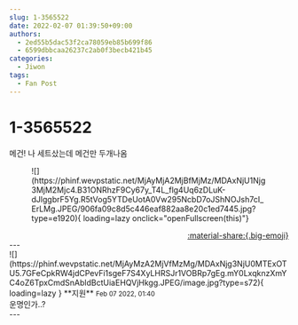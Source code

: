 ```yaml
---
slug: 1-3565522
date: 2022-02-07 01:39:50+09:00
authors:
  - 2ed55b5dac53f2ca78059eb85b699f86
  - 6599dbbcaa26237c2ab0f3becb421b45
categories:
  - Jiwon
tags:
  - Fan Post
---
```


# 1-3565522

<div class="post-container" markdown="1">
<div class="content-container md-sidebar__scrollwrap" markdown="1">

메건! 나 세트샀는데 메건만 두개나옴
<figure markdown="1">
![](https://phinf.wevpstatic.net/MjAyMjA2MjBfMjMz/MDAxNjU1Njg3MjM2Mjc4.B31ONRhzF9Cy67y_T4L_flg4Uq6zDLuK-dJlggbrF5Yg.R5tVog5YTDeUotA0Vw295NcbD7oJShNOJsh7cI_ErLMg.JPEG/906fa09c8d5c446eaf882aa8e20c1ed7445.jpg?type=e1920){ loading=lazy onclick="openFullscreen(this)"}
</figure>


</div>
</div>

<div style="text-align: right;" markdown="1">
<a href="https://weverse.io/fromis9/fanpost/1-3565522" style="text-align: right;">:material-share:{.big-emoji}</a>
</div>
---

<div class="comments-container md-sidebar__scrollwrap" markdown="1">
<div class="comment" markdown="1">
<div class='id-container' markdown="1">
![](https://phinf.wevpstatic.net/MjAyMzA2MjVfMzMg/MDAxNjg3NjU0MTExOTU5.7GFeCpkRW4jdCPevFi1sgeF7S4XyLHRSJr1VOBRp7gEg.mY0LxqknzXmYC4oZ6TpxCmdSnAbldBctUiaEHQVjHkgg.JPEG/image.jpg?type=s72){ loading=lazy }
**<span class="artist">지원</span>** <small>Feb 07 2022, 01:40</small><br>
</div>
<div class='comment-body' markdown="1">
운명인가..?
</div>
</div>
</div>
---
